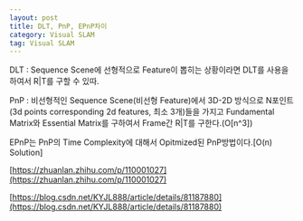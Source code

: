 ```yaml
---
layout: post
title: DLT, PnP, EPnP차이
category: Visual SLAM
tag: Visual SLAM
---
```


DLT : Sequence Scene에 선형적으로 Feature이 뽑히는 상황이라면 DLT를 사용을 하여서 R|T를 구할 수 있따.

PnP : 비선형적인 Sequence Scene(비선형 Feature)에서 3D-2D 방식으로 N포인트(3d points corresponding 2d features, 최소 3개)들을 가지고 Fundamental Matrix와 Essential Matrix를 구하여서 Frame간 R|T를 구한다.(O[n^3])

EPnP는 PnP의 Time Complexity에 대해서 Opitmized된 PnP방법이다.[O(n) Solution]

[https://zhuanlan.zhihu.com/p/110001027](https://zhuanlan.zhihu.com/p/110001027)

[https://blog.csdn.net/KYJL888/article/details/81187880](https://blog.csdn.net/KYJL888/article/details/81187880)
